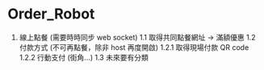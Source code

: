 # Order_Robot

1. 線上點餐 (需要時時同步 web socket)
	1.1 取得共同點餐網址 → 滿額優惠
	1.2 付款方式 (不可再點餐，除非 host 再度開啟)
		1.2.1 取得現場付款 QR code
		1.2.2 行動支付 (街角...)
	1.3 未來要有分類
